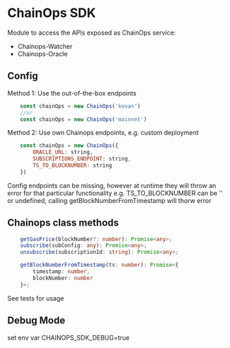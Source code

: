 # ChainOps SDK

Module to access the APIs exposed as ChainOps service:
- Chainops-Watcher
- Chainops-Oracle

## Config

Method 1: Use the out-of-the-box endpoints

```js
    const chainOps = new ChainOps('kovan')
    //or
    const chainOps = new ChainOps('mainnet')
```

Method 2: Use own Chainops endpoints, e.g. custom deployment

```js
    const chainOps = new ChainOps({
        ORACLE_URL: string,
        SUBSCRIPTIONS_ENDPOINT: string,
        TS_TO_BLOCKNUMBER: string
    })
```

Config endpoints can be missing, however at runtime they will throw an error for that particular functionality
e.g. TS_TO_BLOCKNUMBER can be '' or undefined, calling getBlockNumberFromTimestamp will thorw error

## Chainops class methods
```typescript
    getGasPrice(blockNumber?: number): Promise<any>;
    subscribe(subConfig: any): Promise<any>;
    unsubscribe(subscriptionId: string): Promise<any>;

    getBlockNumberFromTimestamp(ts: number): Promise<{
        timestamp: number, 
        blockNumber: number 
    }>;
```

See tests for usage

## Debug Mode
set env var CHAINOPS_SDK_DEBUG=true